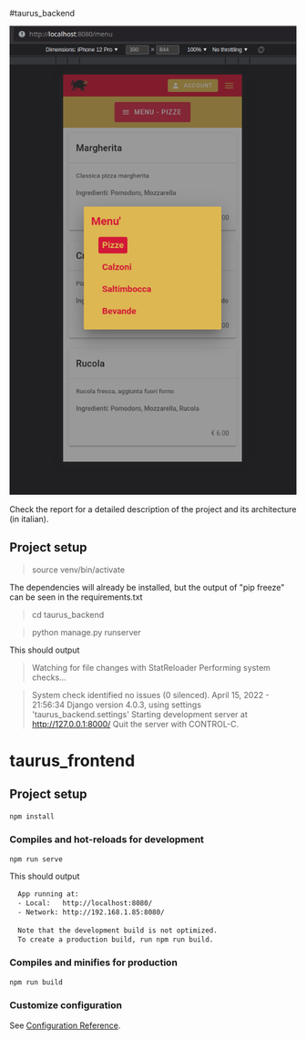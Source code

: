 #taurus_backend

![alt text](https://github.com/RubenBiskupec/pizzeria_taurus/blob/develop/menu.png)

Check the report for a detailed description of the project and its architecture (in italian).

## Project setup

> source venv/bin/activate 

The dependencies will already be installed, but the output of "pip freeze" can be seen in the requirements.txt 

> cd taurus_backend

>  python manage.py runserver

This should output
> Watching for file changes with StatReloader
Performing system checks...

> System check identified no issues (0 silenced).
April 15, 2022 - 21:56:34
Django version 4.0.3, using settings 'taurus_backend.settings'
Starting development server at http://127.0.0.1:8000/
Quit the server with CONTROL-C.


# taurus_frontend

## Project setup
```
npm install
```

### Compiles and hot-reloads for development
```
npm run serve
```

This should output 
```
  App running at:
  - Local:   http://localhost:8080/ 
  - Network: http://192.168.1.85:8080/

  Note that the development build is not optimized.
  To create a production build, run npm run build.
```

### Compiles and minifies for production
```
npm run build
```

### Customize configuration
See [Configuration Reference](https://cli.vuejs.org/config/).
